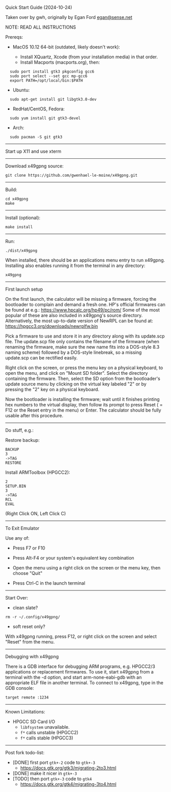 Quick Start Guide (2024-10-24)

Taken over by gwh, originally by Egan Ford <egan@sense.net>

NOTE: READ ALL INSTRUCTIONS

Prereqs:

* MacOS 10.12 64-bit (outdated, likely doesn't work):

  * Install XQuartz, Xcode (from your installation media) in that order.
  * Install Macports (macports.org), then:

```
  sudo port install gtk3 pkgconfig gcc6
  sudo port select --set gcc mp-gcc6
  export PATH=/opt/local/bin:$PATH
```

* Ubuntu:

```
  sudo apt-get install git libgtk3.0-dev
```

* RedHat/CentOS, Fedora:

```
  sudo yum install git gtk3-devel
```

* Arch:

```
  sudo pacman -S git gtk3
```

------------------------------------------------------------------------

Start up X11 and use xterm

------------------------------------------------------------------------

Download x49gpng source:

```
git clone https://github.com/gwenhael-le-moine/x49gpng.git
```

------------------------------------------------------------------------

Build:

```
cd x49gpng
make
```

------------------------------------------------------------------------

Install (optional):

```
make install
```

------------------------------------------------------------------------

Run:

```
./dist/x49gpng
```

When installed, there should be an applications menu entry to run x49gpng.
Installing also enables running it from the terminal in any directory:

```
x49gpng
```

------------------------------------------------------------------------

First launch setup

On the first launch, the calculator will be missing a firmware, forcing
the bootloader to complain and demand a fresh one.
HP's official firmwares can be found at e.g.:
https://www.hpcalc.org/hp49/pc/rom/
Some of the most popular of these are also included in x49gpng's source
directory.
Alternatively, the most up-to-date version of NewRPL can be found at:
https://hpgcc3.org/downloads/newrplfw.bin

Pick a firmware to use and store it in any directory along with its
update.scp file. The update.scp file only contains the filename of the
firmware (when renaming the firmware, make sure the new name fits into
a DOS-style 8.3 naming scheme) followed by a DOS-style linebreak, so a
missing update.scp can be rectified easily.

Right click on the screen, or press the menu key on a physical keyboard,
to open the menu, and click on "Mount SD folder".
Select the directory containing the firmware. Then, select the SD option
from the bootloader's update source menu by clicking on the virtual key
labeled "2" or by pressing the "2" key on a physical keyboard.

Now the bootloader is installing the firmware; wait until it finishes
printing hex numbers to the virtual display, then follow its prompt to
press Reset ( = F12 or the Reset entry in the menu) or Enter.
The calculator should be fully usable after this procedure.

------------------------------------------------------------------------

Do stuff, e.g.:

Restore backup:

```
BACKUP
3
->TAG
RESTORE
```

Install ARMToolbox (HPGCC2):

```
2
SETUP.BIN
3
->TAG
RCL
EVAL
```
(Right Click ON, Left Click C)

------------------------------------------------------------------------

To Exit Emulator

Use any of:

* Press F7 or F10

* Press Alt-F4 or your system's equivalent key combination

* Open the menu using a right click on the screen or the menu key, then
choose "Quit"

* Press Ctrl-C  in the launch terminal

------------------------------------------------------------------------

Start Over:

* clean slate?

```
rm -r ~/.config/x49gpng/
```

* soft reset only?

With x49gpng running, press F12, or right click on the screen and select
"Reset" from the menu.

------------------------------------------------------------------------

Debugging with x49gpng

There is a GDB interface for debugging ARM programs, e.g. HPGCC2/3
applications or replacement firmwares. To use it, start x49gpng from a
terminal with the -d option, and start arm-none-eabi-gdb with an
appropriate ELF file in another terminal. To connect to x49gpng, type in
the GDB console:

```
target remote :1234
```

------------------------------------------------------------------------

Known Limitations:

* HPGCC SD Card I/O
  - `libfsystem` unavailable.
  - `f*` calls unstable (HPGCC2)
  - `f*` calls stable (HPGCC3)

------------------------------------------------------------------------

Post fork todo-list:

* [DONE] first port `gtk+-2` code to `gtk+-3`
  - https://docs.gtk.org/gtk3/migrating-2to3.html
* [DONE] make it nicer in `gtk+-3`
* [TODO] then port `gtk+-3` code to `gtk4`
  - https://docs.gtk.org/gtk4/migrating-3to4.html

